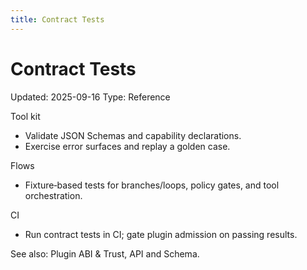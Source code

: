 ```yaml
---
title: Contract Tests
---
```


# Contract Tests
Updated: 2025-09-16
Type: Reference

Tool kit
- Validate JSON Schemas and capability declarations.
- Exercise error surfaces and replay a golden case.

Flows
- Fixture‑based tests for branches/loops, policy gates, and tool orchestration.

CI
- Run contract tests in CI; gate plugin admission on passing results.

See also: Plugin ABI & Trust, API and Schema.

